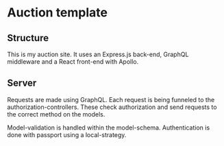 # Auction template

## Structure

This is my auction site. It uses an Express.js back-end, GraphQL
middleware and a React front-end with Apollo.

## Server

Requests are made using GraphQL. Each request is being funneled to the
authorization-controllers. These check authorization and send requests to the
correct method on the models.

Model-validation is handled within the model-schema. Authentication is done
with passport using a local-strategy.
